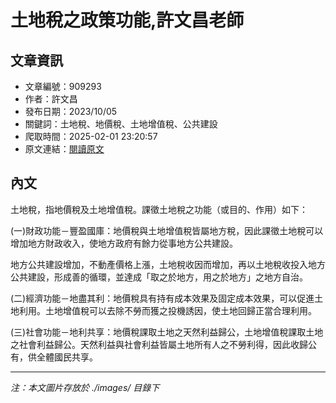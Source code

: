 # 土地稅之政策功能,許文昌老師

## 文章資訊
- 文章編號：909293
- 作者：許文昌
- 發布日期：2023/10/05
- 關鍵詞：土地稅、地價稅、土地增值稅、公共建設
- 爬取時間：2025-02-01 23:20:57
- 原文連結：[閱讀原文](https://real-estate.get.com.tw/Columns/detail.aspx?no=909293)

## 內文


土地稅，指地價稅及土地增值稅。課徵土地稅之功能（或目的、作用）如下：


(一)財政功能－豐盈國庫：地價稅與土地增值稅皆屬地方稅，因此課徵土地稅可以增加地方財政收入，使地方政府有餘力從事地方公共建設。


地方公共建設增加，不動產價格上漲，土地稅收因而增加，再以土地稅收投入地方公共建設，形成善的循環，並達成「取之於地方，用之於地方」之地方自治。


(二)經濟功能－地盡其利：地價稅具有持有成本效果及固定成本效果，可以促進土地利用。土地增值稅可以去除不勞而獲之投機誘因，使土地回歸正當合理利用。


(三)社會功能－地利共享：地價稅課取土地之天然利益歸公，土地增值稅課取土地之社會利益歸公。天然利益與社會利益皆屬土地所有人之不勞利得，因此收歸公有，供全體國民共享。

---
*注：本文圖片存放於 ./images/ 目錄下*
